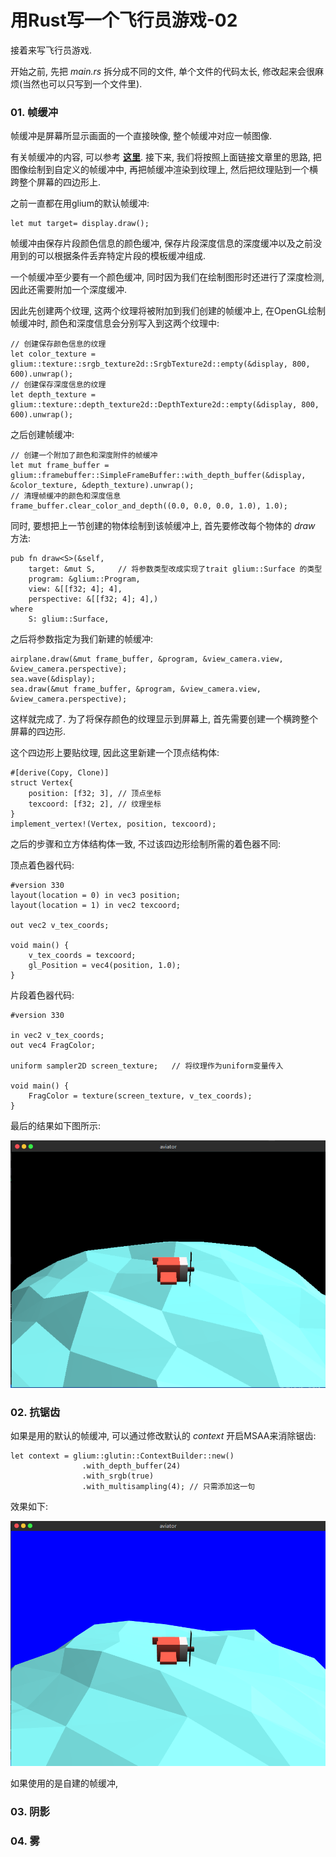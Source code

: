 # 用Rust写一个飞行员游戏-02

接着来写飞行员游戏.  

开始之前, 先把 *main.rs* 拆分成不同的文件, 单个文件的代码太长, 修改起来会很麻烦(当然也可以只写到一个文件里).  

### 01. 帧缓冲

帧缓冲是屏幕所显示画面的一个直接映像, 整个帧缓冲对应一帧图像.  

有关帧缓冲的内容, 可以参考 **[这里](https://learnopengl-cn.github.io/04%20Advanced%20OpenGL/05%20Framebuffers/)**. 接下来, 我们将按照上面链接文章里的思路, 把图像绘制到自定义的帧缓冲中, 再把帧缓冲渲染到纹理上, 然后把纹理贴到一个横跨整个屏幕的四边形上.  

之前一直都在用glium的默认帧缓冲:  

```
let mut target= display.draw();
```

帧缓冲由保存片段颜色信息的颜色缓冲, 保存片段深度信息的深度缓冲以及之前没用到的可以根据条件丢弃特定片段的模板缓冲组成.  

一个帧缓冲至少要有一个颜色缓冲, 同时因为我们在绘制图形时还进行了深度检测, 因此还需要附加一个深度缓冲.  

因此先创建两个纹理, 这两个纹理将被附加到我们创建的帧缓冲上, 在OpenGL绘制帧缓冲时, 颜色和深度信息会分别写入到这两个纹理中:    

```
// 创建保存颜色信息的纹理
let color_texture = glium::texture::srgb_texture2d::SrgbTexture2d::empty(&display, 800, 600).unwrap();
// 创建保存深度信息的纹理
let depth_texture = glium::texture::depth_texture2d::DepthTexture2d::empty(&display, 800, 600).unwrap();
```

之后创建帧缓冲:  

```
// 创建一个附加了颜色和深度附件的帧缓冲
let mut frame_buffer = glium::framebuffer::SimpleFrameBuffer::with_depth_buffer(&display, &color_texture, &depth_texture).unwrap();
// 清理帧缓冲的颜色和深度信息
frame_buffer.clear_color_and_depth((0.0, 0.0, 0.0, 1.0), 1.0);
```

同时, 要想把上一节创建的物体绘制到该帧缓冲上, 首先要修改每个物体的 *draw* 方法:  

```
pub fn draw<S>(&self,
    target: &mut S,     // 将参数类型改成实现了trait glium::Surface 的类型
    program: &glium::Program,
    view: &[[f32; 4]; 4],
    perspective: &[[f32; 4]; 4],)
where
    S: glium::Surface,
```

之后将参数指定为我们新建的帧缓冲:    

```
airplane.draw(&mut frame_buffer, &program, &view_camera.view, &view_camera.perspective);
sea.wave(&display);
sea.draw(&mut frame_buffer, &program, &view_camera.view, &view_camera.perspective);
```

这样就完成了. 为了将保存颜色的纹理显示到屏幕上, 首先需要创建一个横跨整个屏幕的四边形.   

这个四边形上要贴纹理, 因此这里新建一个顶点结构体:  

```
#[derive(Copy, Clone)]
struct Vertex{
    position: [f32; 3], // 顶点坐标
    texcoord: [f32; 2], // 纹理坐标
}
implement_vertex!(Vertex, position, texcoord);
```

之后的步骤和立方体结构体一致, 不过该四边形绘制所需的着色器不同:  

顶点着色器代码:  

```
#version 330
layout(location = 0) in vec3 position;
layout(location = 1) in vec2 texcoord;

out vec2 v_tex_coords;

void main() {
    v_tex_coords = texcoord;
    gl_Position = vec4(position, 1.0);
}
```

片段着色器代码:

```
#version 330

in vec2 v_tex_coords;
out vec4 FragColor;

uniform sampler2D screen_texture;   // 将纹理作为uniform变量传入

void main() {
    FragColor = texture(screen_texture, v_tex_coords);
}
```

最后的结果如下图所示:  

![帧缓冲](11-framebuffer.png)

### 02. 抗锯齿

如果是用的默认的帧缓冲, 可以通过修改默认的 *context* 开启MSAA来消除锯齿:  

```
let context = glium::glutin::ContextBuilder::new()
                .with_depth_buffer(24)
                .with_srgb(true)
                .with_multisampling(4); // 只需添加这一句
```

效果如下:  

![抗锯齿](12-msaa.png)

如果使用的是自建的帧缓冲, 

### 03. 阴影

### 04. 雾